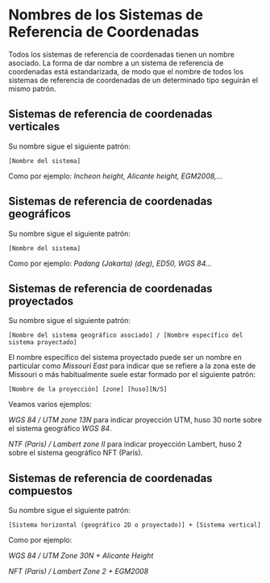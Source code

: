 # Nombres de los Sistemas de Referencia de Coordenadas

Todos los sistemas de referencia de coordenadas tienen un nombre asociado. La forma de dar nombre a un sistema de referencia de coordenadas está estandarizada, de modo que el nombre de todos los sistemas de referencia de coordenadas de un determinado tipo seguirán el mismo patrón.

## Sistemas de referencia de coordenadas verticales

Su nombre sigue el siguiente patrón:

`[Nombre del sistema]`

Como por ejemplo: _Incheon height, Alicante height, EGM2008,..._

## Sistemas de referencia de coordenadas geográficos

Su nombre sigue el siguiente patrón:

`[Nombre del sistema]`

Como por ejemplo: _Padang \(Jakarta\) \(deg\), ED50, WGS 84..._

## Sistemas de referencia de coordenadas proyectados

Su nombre sigue el siguiente patrón:

`[Nombre del sistema geográfico asociado] / [Nombre específico del sistema proyectado]`

El nombre específico del sistema proyectado puede ser un nombre en particular como _Missouri East_ para indicar que se refiere a la zona este de Missouri o más habitualmente suele estar formado por el siguiente patrón:

`[Nombre de la proyección] [`_`zone`_`] [huso][N/S]`

Veamos varios ejemplos:

_WGS 84 / UTM zone 13N_ para indicar proyección UTM, huso 30 norte sobre el sistema geográfico _WGS 84_.

_NTF \(Paris\) / Lambert zone II_ para indicar proyección Lambert, huso 2 sobre el sistema geográfico NFT \(París\).

## Sistemas de referencia de coordenadas compuestos

Su nombre sigue el siguiente patrón:

`[Sistema horizontal (geográfico 2D o proyectado)] + [Sistema vertical]`

Como por ejemplo:

_WGS 84 / UTM Zone 30N + Alicante Height_

_NFT \(Paris\) / Lambert Zone 2 + EGM2008_


